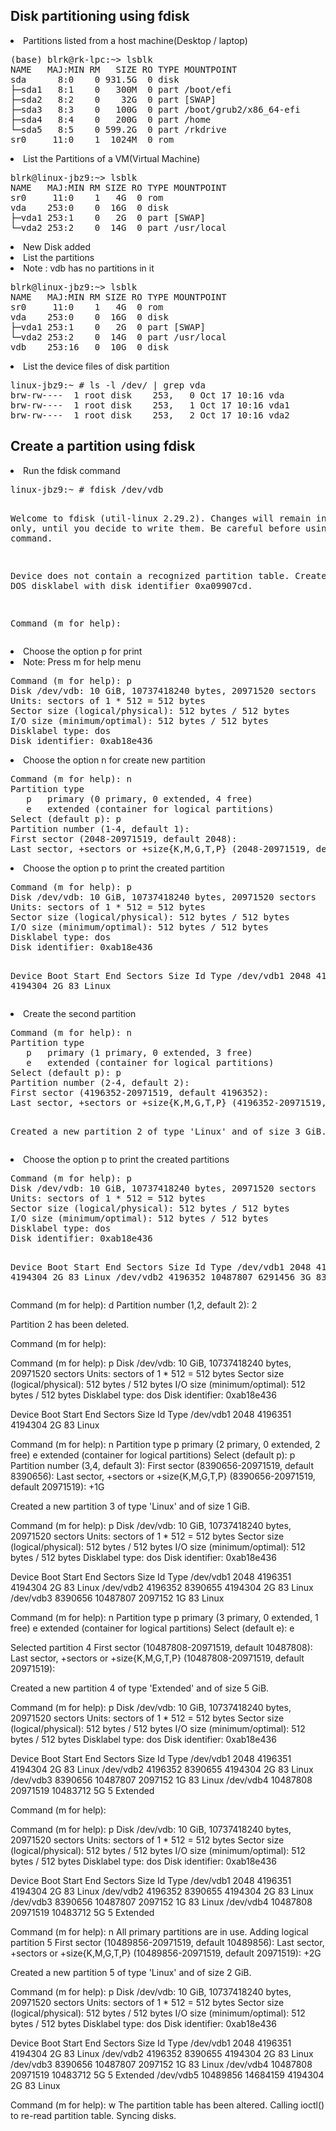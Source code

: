 Disk partitioning using fdisk
------------------------------------
<li>Partitions listed from a host machine(Desktop / laptop) </li>
<pre>
(base) blrk@rk-lpc:~> lsblk
NAME   MAJ:MIN RM   SIZE RO TYPE MOUNTPOINT
sda      8:0    0 931.5G  0 disk 
├─sda1   8:1    0   300M  0 part /boot/efi
├─sda2   8:2    0    32G  0 part [SWAP]
├─sda3   8:3    0   100G  0 part /boot/grub2/x86_64-efi
├─sda4   8:4    0   200G  0 part /home
└─sda5   8:5    0 599.2G  0 part /rkdrive
sr0     11:0    1  1024M  0 rom
</pre>

<li> List the Partitions of a VM(Virtual Machine) </li>
<pre>
blrk@linux-jbz9:~> lsblk
NAME   MAJ:MIN RM SIZE RO TYPE MOUNTPOINT
sr0     11:0    1   4G  0 rom  
vda    253:0    0  16G  0 disk 
├─vda1 253:1    0   2G  0 part [SWAP]
└─vda2 253:2    0  14G  0 part /usr/local
</pre>

<li>New Disk added </li>
<li>List the partitions</li>
<li>Note : vdb has no partitions in it</li>
<pre>
blrk@linux-jbz9:~> lsblk
NAME   MAJ:MIN RM SIZE RO TYPE MOUNTPOINT
sr0     11:0    1   4G  0 rom  
vda    253:0    0  16G  0 disk 
├─vda1 253:1    0   2G  0 part [SWAP]
└─vda2 253:2    0  14G  0 part /usr/local
vdb    253:16   0  10G  0 disk 
</pre>

<li>List the device files of disk partition</li>
<pre>
linux-jbz9:~ # ls -l /dev/ | grep vda
brw-rw----  1 root disk    253,   0 Oct 17 10:16 vda
brw-rw----  1 root disk    253,   1 Oct 17 10:16 vda1
brw-rw----  1 root disk    253,   2 Oct 17 10:16 vda2
</pre>

Create a partition using fdisk
--------------------------------
<li>Run the fdisk command</li>
<pre>
linux-jbz9:~ # fdisk /dev/vdb 

Welcome to fdisk (util-linux 2.29.2).
Changes will remain in memory only, until you decide to write them.
Be careful before using the write command.

Device does not contain a recognized partition table.
Created a new DOS disklabel with disk identifier 0xa09907cd.

Command (m for help): 
</pre>

<li>Choose the option p for print</li>
<li>Note: Press m for help menu</li>
<pre>
Command (m for help): p
Disk /dev/vdb: 10 GiB, 10737418240 bytes, 20971520 sectors
Units: sectors of 1 * 512 = 512 bytes
Sector size (logical/physical): 512 bytes / 512 bytes
I/O size (minimum/optimal): 512 bytes / 512 bytes
Disklabel type: dos
Disk identifier: 0xab18e436
</pre>

<li>Choose the option n for create new partition</li>
<pre>
Command (m for help): n
Partition type
   p   primary (0 primary, 0 extended, 4 free)
   e   extended (container for logical partitions)
Select (default p): p
Partition number (1-4, default 1): 
First sector (2048-20971519, default 2048): 
Last sector, +sectors or +size{K,M,G,T,P} (2048-20971519, default 20971519): +2G
</pre>

<li>Choose the option p to print the created partition</li>
<pre>
Command (m for help): p
Disk /dev/vdb: 10 GiB, 10737418240 bytes, 20971520 sectors
Units: sectors of 1 * 512 = 512 bytes
Sector size (logical/physical): 512 bytes / 512 bytes
I/O size (minimum/optimal): 512 bytes / 512 bytes
Disklabel type: dos
Disk identifier: 0xab18e436

Device     Boot Start     End Sectors Size Id Type
/dev/vdb1        2048 4196351 4194304   2G 83 Linux
</pre>

<li>Create the second partition</li>
<pre>
Command (m for help): n
Partition type
   p   primary (1 primary, 0 extended, 3 free)
   e   extended (container for logical partitions)
Select (default p): p
Partition number (2-4, default 2): 
First sector (4196352-20971519, default 4196352): 
Last sector, +sectors or +size{K,M,G,T,P} (4196352-20971519, default 20971519): +3G

Created a new partition 2 of type 'Linux' and of size 3 GiB.
</pre>

<li>Choose the option p to print the created partitions</li>
<pre>
Command (m for help): p
Disk /dev/vdb: 10 GiB, 10737418240 bytes, 20971520 sectors
Units: sectors of 1 * 512 = 512 bytes
Sector size (logical/physical): 512 bytes / 512 bytes
I/O size (minimum/optimal): 512 bytes / 512 bytes
Disklabel type: dos
Disk identifier: 0xab18e436

Device     Boot   Start      End Sectors Size Id Type
/dev/vdb1          2048  4196351 4194304   2G 83 Linux
/dev/vdb2       4196352 10487807 6291456   3G 83 Linux
</pre>

Command (m for help): d
Partition number (1,2, default 2): 2

Partition 2 has been deleted.

Command (m for help): 

Command (m for help): p
Disk /dev/vdb: 10 GiB, 10737418240 bytes, 20971520 sectors
Units: sectors of 1 * 512 = 512 bytes
Sector size (logical/physical): 512 bytes / 512 bytes
I/O size (minimum/optimal): 512 bytes / 512 bytes
Disklabel type: dos
Disk identifier: 0xab18e436

Device     Boot Start     End Sectors Size Id Type
/dev/vdb1        2048 4196351 4194304   2G 83 Linux

Command (m for help): n
Partition type
   p   primary (2 primary, 0 extended, 2 free)
   e   extended (container for logical partitions)
Select (default p): p
Partition number (3,4, default 3): 
First sector (8390656-20971519, default 8390656): 
Last sector, +sectors or +size{K,M,G,T,P} (8390656-20971519, default 20971519): +1G

Created a new partition 3 of type 'Linux' and of size 1 GiB.

Command (m for help): p
Disk /dev/vdb: 10 GiB, 10737418240 bytes, 20971520 sectors
Units: sectors of 1 * 512 = 512 bytes
Sector size (logical/physical): 512 bytes / 512 bytes
I/O size (minimum/optimal): 512 bytes / 512 bytes
Disklabel type: dos
Disk identifier: 0xab18e436

Device     Boot   Start      End Sectors Size Id Type
/dev/vdb1          2048  4196351 4194304   2G 83 Linux
/dev/vdb2       4196352  8390655 4194304   2G 83 Linux
/dev/vdb3       8390656 10487807 2097152   1G 83 Linux

Command (m for help): n
Partition type
   p   primary (3 primary, 0 extended, 1 free)
   e   extended (container for logical partitions)
Select (default e): e

Selected partition 4
First sector (10487808-20971519, default 10487808): 
Last sector, +sectors or +size{K,M,G,T,P} (10487808-20971519, default 20971519): 

Created a new partition 4 of type 'Extended' and of size 5 GiB.

Command (m for help): p
Disk /dev/vdb: 10 GiB, 10737418240 bytes, 20971520 sectors
Units: sectors of 1 * 512 = 512 bytes
Sector size (logical/physical): 512 bytes / 512 bytes
I/O size (minimum/optimal): 512 bytes / 512 bytes
Disklabel type: dos
Disk identifier: 0xab18e436

Device     Boot    Start      End  Sectors Size Id Type
/dev/vdb1           2048  4196351  4194304   2G 83 Linux
/dev/vdb2        4196352  8390655  4194304   2G 83 Linux
/dev/vdb3        8390656 10487807  2097152   1G 83 Linux
/dev/vdb4       10487808 20971519 10483712   5G  5 Extended

Command (m for help): 

Command (m for help): p
Disk /dev/vdb: 10 GiB, 10737418240 bytes, 20971520 sectors
Units: sectors of 1 * 512 = 512 bytes
Sector size (logical/physical): 512 bytes / 512 bytes
I/O size (minimum/optimal): 512 bytes / 512 bytes
Disklabel type: dos
Disk identifier: 0xab18e436

Device     Boot    Start      End  Sectors Size Id Type
/dev/vdb1           2048  4196351  4194304   2G 83 Linux
/dev/vdb2        4196352  8390655  4194304   2G 83 Linux
/dev/vdb3        8390656 10487807  2097152   1G 83 Linux
/dev/vdb4       10487808 20971519 10483712   5G  5 Extended

Command (m for help): n
All primary partitions are in use.
Adding logical partition 5
First sector (10489856-20971519, default 10489856): 
Last sector, +sectors or +size{K,M,G,T,P} (10489856-20971519, default 20971519): +2G

Created a new partition 5 of type 'Linux' and of size 2 GiB.

Command (m for help): p
Disk /dev/vdb: 10 GiB, 10737418240 bytes, 20971520 sectors
Units: sectors of 1 * 512 = 512 bytes
Sector size (logical/physical): 512 bytes / 512 bytes
I/O size (minimum/optimal): 512 bytes / 512 bytes
Disklabel type: dos
Disk identifier: 0xab18e436

Device     Boot    Start      End  Sectors Size Id Type
/dev/vdb1           2048  4196351  4194304   2G 83 Linux
/dev/vdb2        4196352  8390655  4194304   2G 83 Linux
/dev/vdb3        8390656 10487807  2097152   1G 83 Linux
/dev/vdb4       10487808 20971519 10483712   5G  5 Extended
/dev/vdb5       10489856 14684159  4194304   2G 83 Linux

Command (m for help): w
The partition table has been altered.
Calling ioctl() to re-read partition table.
Syncing disks.


